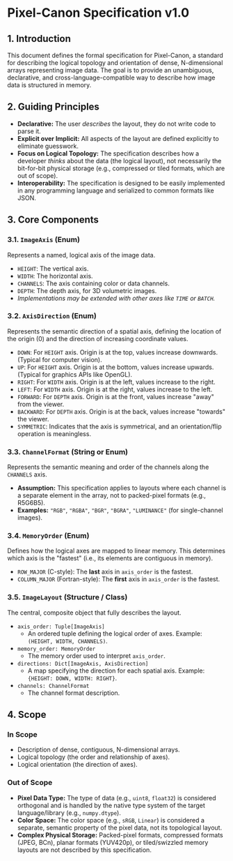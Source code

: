 # Pixel-Canon Specification v1.0

## 1. Introduction

This document defines the formal specification for Pixel-Canon, a standard for describing the logical topology and orientation of dense, N-dimensional arrays representing image data. The goal is to provide an unambiguous, declarative, and cross-language-compatible way to describe how image data is structured in memory.

## 2. Guiding Principles

*   **Declarative:** The user *describes* the layout, they do not write code to parse it.
*   **Explicit over Implicit:** All aspects of the layout are defined explicitly to eliminate guesswork.
*   **Focus on Logical Topology:** The specification describes how a developer *thinks* about the data (the logical layout), not necessarily the bit-for-bit physical storage (e.g., compressed or tiled formats, which are out of scope).
*   **Interoperability:** The specification is designed to be easily implemented in any programming language and serialized to common formats like JSON.

## 3. Core Components

### 3.1. `ImageAxis` (Enum)

Represents a named, logical axis of the image data.

*   `HEIGHT`: The vertical axis.
*   `WIDTH`: The horizontal axis.
*   `CHANNELS`: The axis containing color or data channels.
*   `DEPTH`: The depth axis, for 3D volumetric images.
*   *Implementations may be extended with other axes like `TIME` or `BATCH`.*

### 3.2. `AxisDirection` (Enum)

Represents the semantic direction of a spatial axis, defining the location of the origin (0) and the direction of increasing coordinate values.

*   `DOWN`: For `HEIGHT` axis. Origin is at the top, values increase downwards. (Typical for computer vision).
*   `UP`: For `HEIGHT` axis. Origin is at the bottom, values increase upwards. (Typical for graphics APIs like OpenGL).
*   `RIGHT`: For `WIDTH` axis. Origin is at the left, values increase to the right.
*   `LEFT`: For `WIDTH` axis. Origin is at the right, values increase to the left.
*   `FORWARD`: For `DEPTH` axis. Origin is at the front, values increase "away" from the viewer.
*   `BACKWARD`: For `DEPTH` axis. Origin is at the back, values increase "towards" the viewer.
*   `SYMMETRIC`: Indicates that the axis is symmetrical, and an orientation/flip operation is meaningless.

### 3.3. `ChannelFormat` (String or Enum)

Represents the semantic meaning and order of the channels along the `CHANNELS` axis.

*   **Assumption:** This specification applies to layouts where each channel is a separate element in the array, not to packed-pixel formats (e.g., R5G6B5).
*   **Examples:** `"RGB"`, `"RGBA"`, `"BGR"`, `"BGRA"`, `"LUMINANCE"` (for single-channel images).

### 3.4. `MemoryOrder` (Enum)

Defines how the logical axes are mapped to linear memory. This determines which axis is the "fastest" (i.e., its elements are contiguous in memory).

*   `ROW_MAJOR` (C-style): The **last** axis in `axis_order` is the fastest.
*   `COLUMN_MAJOR` (Fortran-style): The **first** axis in `axis_order` is the fastest.

### 3.5. `ImageLayout` (Structure / Class)

The central, composite object that fully describes the layout.

*   `axis_order: Tuple[ImageAxis]`
    *   An ordered tuple defining the logical order of axes. Example: `(HEIGHT, WIDTH, CHANNELS)`.
*   `memory_order: MemoryOrder`
    *   The memory order used to interpret `axis_order`.
*   `directions: Dict[ImageAxis, AxisDirection]`
    *   A map specifying the direction for each spatial axis. Example: `{HEIGHT: DOWN, WIDTH: RIGHT}`.
*   `channels: ChannelFormat`
    *   The channel format description.

## 4. Scope

### In Scope

*   Description of dense, contiguous, N-dimensional arrays.
*   Logical topology (the order and relationship of axes).
*   Logical orientation (the direction of axes).

### Out of Scope

*   **Pixel Data Type:** The type of data (e.g., `uint8`, `float32`) is considered orthogonal and is handled by the native type system of the target language/library (e.g., `numpy.dtype`).
*   **Color Space:** The color space (e.g., `sRGB`, `Linear`) is considered a separate, semantic property of the pixel data, not its topological layout.
*   **Complex Physical Storage:** Packed-pixel formats, compressed formats (JPEG, BCn), planar formats (YUV420p), or tiled/swizzled memory layouts are not described by this specification.
